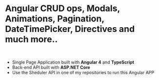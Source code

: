 # Angular CRUD ops, Modals, Animations, Pagination, DateTimePicker, Directives and much more..
<br/>
<ul>
<li>Single Page Application built with <b>Angular 4</b> and <b>TypeScript</b></li>
<li>Back-end API built with <b>ASP.NET Core</b></li>
<li>Use the Sheduler API in one of my repositories to run this Angular APP</b></li>
</ul>
</tr>
</tbody>
</table>
